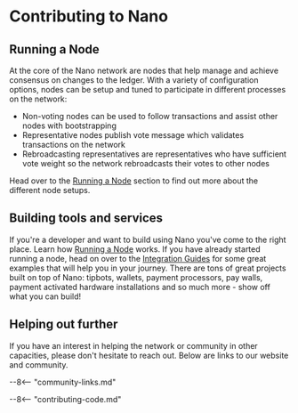 # Contributing to Nano

## Running a Node

At the core of the Nano network are nodes that help manage and achieve consensus on changes to the ledger. With a variety of configuration options, nodes can be setup and tuned to participate in different processes on the network:

* Non-voting nodes can be used to follow transactions and assist other nodes with bootstrapping
* Representative nodes publish vote message which validates transactions on the network
* Rebroadcasting representatives are representatives who have sufficient vote weight so the network rebroadcasts their votes to other nodes

Head over to the [Running a Node](/running-a-node/overview/) section to find out more about the different node setups.

## Building tools and services

If you're a developer and want to build using Nano you've come to the right place. Learn how [Running a Node](/running-a-node/overview/) works. If you have already started running a node, head on over to the [Integration Guides](/integration-guides/the-basics/) for some great examples that will help you in your journey. There are tons of great projects built on top of Nano: tipbots, wallets, payment processors, pay walls, payment activated hardware installations and so much more - show off what you can build!

## Helping out further

If you have an interest in helping the network or community in other capacities, please don't hesitate to reach out. Below are links to our website and community. 

--8<-- "community-links.md"

--8<-- "contributing-code.md"